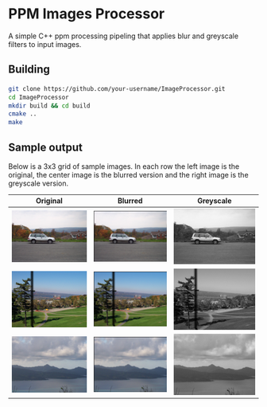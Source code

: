 # PPM Images Processor
A simple C++ ppm processing pipeling that applies blur and greyscale filters to input images.

## Building
```bash
git clone https://github.com/your-username/ImageProcessor.git
cd ImageProcessor
mkdir build && cd build
cmake ..
make
```

## Sample output
Below is a 3x3 grid of sample images. In each row 
the left image is the original, the center image is the blurred version 
and the right image is the greyscale version.

| Original | Blurred | Greyscale |
| -------- | ------- | --------- |
| ![orig1](png_sample_images/car_1.png) | ![blur1](png_sample_images/car_1_blr.png) | ![grey1](png_sample_images/car_1_gs.png) |
| ![orig2](png_sample_images/post_1.png) | ![blur2](png_sample_images/post_1_blr.png) | ![grey2](png_sample_images/post_1_gs.png) |
| ![orig3](png_sample_images/borabora_1.png) | ![blur3](png_sample_images/borabora_1_blr.png) | ![grey3](png_sample_images/borabora_1_gs.png) |
